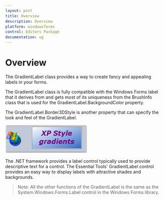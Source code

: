```yaml
---
layout: post
title: Overview
description: Overview
platform: windowsforms
control: Editors Package
documentation: ug
---
```



# Overview

The GradientLabel class provides a way to create fancy and appealing labels in your forms.

The GradientLabel class is fully compatible with the Windows Forms label that it derives from and gets most of its uniqueness from the BrushInfo class that is used for the GradientLabel.BackgroundColor property.

The GradientLabel.Border3DStyle is another property that can specify the look and feel of the GradientLabel.

 ![](GradientLabel-Images/Overview_img598.jpeg) 


The .NET framework provides a label control typically used to provide descriptive text for a control. The Essential Tools' GradientLabel control provides an easy way to display labels with attractive shades and backgrounds.



> Note: All the other functions of the GradientLabel is the same as the System.Windows.Forms.Label control in the Windows Forms library.
